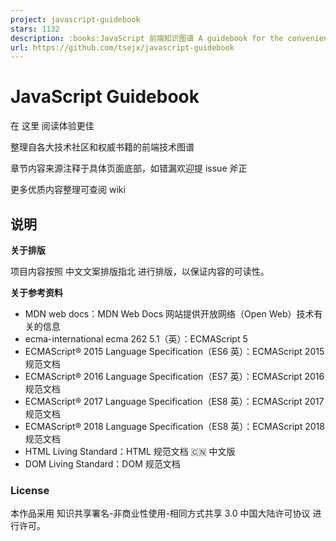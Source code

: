 ```yaml
---
project: javascript-guidebook
stars: 1132
description: :books:JavaScript 前端知识图谱 A guidebook for the convenience of the front-end developers
url: https://github.com/tsejx/javascript-guidebook
---
```


  

JavaScript Guidebook
====================

在 这里 阅读体验更佳

整理自各大技术社区和权威书籍的前端技术图谱

章节内容来源注释于具体页面底部，如错漏欢迎提 issue 斧正

更多优质内容整理可查阅 wiki

说明
--

**关于排版**

项目内容按照 中文文案排版指北 进行排版，以保证内容的可读性。

**关于参考资料**

-   MDN web docs：MDN Web Docs 网站提供开放网络（Open Web）技术有关的信息
-   ecma-international ecma 262 5.1（英）：ECMAScript 5
-   ECMAScript® 2015 Language Specification（ES6 英）：ECMAScript 2015 规范文档
-   ECMAScript® 2016 Language Specification（ES7 英）：ECMAScript 2016 规范文档
-   ECMAScript® 2017 Language Specification（ES8 英）：ECMAScript 2017 规范文档
-   ECMAScript® 2018 Language Specification（ES8 英）：ECMAScript 2018 规范文档
-   HTML Living Standard：HTML 规范文档 🇨🇳 中文版
-   DOM Living Standard：DOM 规范文档

### License

本作品采用 知识共享署名-非商业性使用-相同方式共享 3.0 中国大陆许可协议 进行许可。

